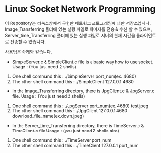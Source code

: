 # Linux Socket Network Programming

이 Repository는 리눅스상에서 구현한 네트워크 프로그래밍에 대한 저장소입니다.
Image_Transferring 폴더에 있는 실행 파일로 이미지를 전송 & 수신 할 수 있으며,
Server_time_Transferring 폴더에 있는 실행 파일로 서버의 현재 시간을 클라이언트로 전송할 수 있습니다.

사용법은 아래와 같습니다.

* SimpleServer.c & SimpleClient.c file is a basic way how to use socket.
Usage : (You just need 2 shells)
1) One shell command this : ./SimpleServer port_num(ex. 4680)
2) The other shell command this : ./SimpleClient 127.0.0.1 4680

* In the Image_Transferring directory, there is JpgClient.c & JpgServer.c file. 
Usage : (You just need 2 shells)
1) One shell command this : ./JpgServer port_num(ex. 4680) test.jpeg
2) The other shell command this : ./JpgClient 127.0.0.1 4680 download_file_name(ex.down.jpeg)

* In the Server_time_Transferring directory, there is TimeServer.c & TimeClient.c file
Usage : (you just need 2 shells also)
1) One shell command this : ./TimeServer port_num
2) The other shell command this : ./TimeClient 127.0.0.1 port_num


